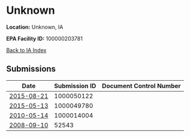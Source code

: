 # Unknown

**Location:** Unknown, IA

**EPA Facility ID:** 100000203781

[Back to IA Index](../../index.md)

## Submissions

| Date | Submission ID | Document Control Number |
|------|--------------|-------------------------|
| [2015-08-21](submissions/1000050122.md) | 1000050122 |  |
| [2015-05-13](submissions/1000049780.md) | 1000049780 |  |
| [2010-05-14](submissions/1000014004.md) | 1000014004 |  |
| [2008-09-10](submissions/52543.md) | 52543 |  |
